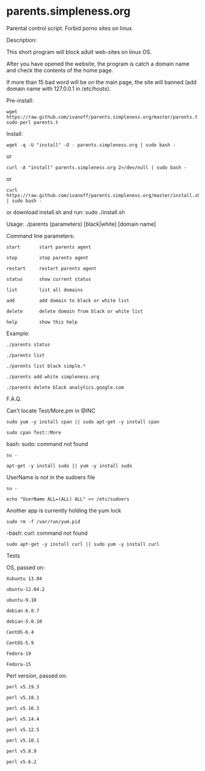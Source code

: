 parents.simpleness.org
======================

Parental control script. Forbid porno sites on linux.


Description:

This short program will block adult web-sites on linux OS.

After you have opened the website, the program is catch a domain name and check the contents of the home page.

If more than 15 bad word will be on the main page, the site will banned (add domain name with 127.0.0.1 in /etc/hosts).

Pre-install:

    wget https://raw.github.com/ivanoff/parents.simpleness.org/master/parents.t
    sudo perl parents.t

Install:

    wget -q -U "install" -O - parents.simpleness.org | sudo bash - 

or

    curl -A "install" parents.simpleness.org 2>/dev/null | sudo bash - 

or

    curl https://raw.github.com/ivanoff/parents.simpleness.org/master/install.sh | sudo bash -

or download install.sh and run: sudo ./install.sh

Usage:  ./parents (parameters) [black|white] [domain name]

Command line parameters:

    start       start parents agent

    stop        stop parents agent

    restart     restart parents agent

    status      show current status

    list        list all domains

    add         add domain to black or white list

    delete      delete domain from black or white list

    help        show this help

Example:

    ./parents status

    ./parents list

    ./parents list black simple.*

    ./parents add white simpleness.org

    ./parents delete black analytics.google.com

F.A.Q.

Can't locate Test/More.pm in @INC

    sudo yum -y install cpan || sudo apt-get -y install cpan

    sudo cpan Test::More 

bash: sudo: command not found 

    su -

    apt-get -y install sudo || yum -y install sudo 

UserName is not in the sudoers file

    su -

    echo "UserName ALL=(ALL) ALL" >> /etc/sudoers 

Another app is currently holding the yum lock

    sudo rm -f /var/run/yum.pid

-bash: curl: command not found

    sudo apt-get -y install curl || sudo yum -y install curl 


Tests

OS, passed on: 

    Xubuntu 13.04

    ubuntu-12.04.2

    ubuntu-9.10

    debian-6.0.7

    debian-5.0.10

    CentOS-6.4

    CentOS-5.9

    Fedora-19

    Fedora-15 

Perl version, passed on: 

    perl v5.19.3

    perl v5.18.1

    perl v5.16.3

    perl v5.14.4

    perl v5.12.5

    perl v5.10.1

    perl v5.8.9

    perl v5.6.2 
